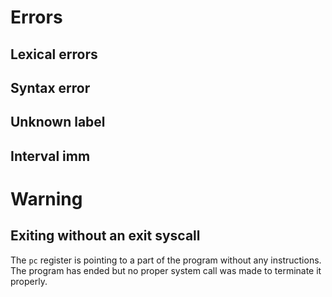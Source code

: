 # Errors

## Lexical errors

## Syntax error

## Unknown label

## Interval imm

# Warning

## Exiting without an exit syscall

The `pc` register is pointing to a part of the program without any instructions.
The program has ended but no proper system call was made to terminate it
properly.

